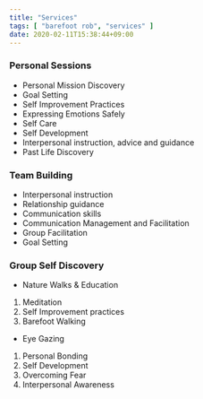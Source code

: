 ```yaml
---
title: "Services"
tags: [ "barefoot rob", "services" ]
date: 2020-02-11T15:38:44+09:00
---
```


### Personal Sessions
* Personal Mission Discovery
* Goal Setting
* Self Improvement Practices 
* Expressing Emotions Safely
* Self Care
* Self Development
* Interpersonal instruction, advice and guidance
* Past Life Discovery

### Team Building
* Interpersonal instruction
* Relationship guidance
* Communication skills
* Communication Management and Facilitation
* Group Facilitation 
* Goal Setting

### Group Self Discovery 
* Nature Walks & Education 
1. Meditation
1. Self Improvement practices
1. Barefoot Walking 
* Eye Gazing
1. Personal Bonding
1. Self Development
1. Overcoming Fear 
1. Interpersonal Awareness